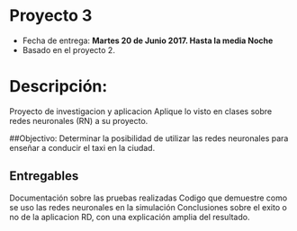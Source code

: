 # Proyecto 3
 
* Fecha de entrega: **Martes 20 de Junio 2017. Hasta la media Noche**
* Basado en el proyecto 2.
 
# Descripción:
Proyecto de investigacion y aplicacion
Aplique lo visto en clases sobre redes neuronales (RN) a su proyecto.
 
##Objectivo:
Determinar la posibilidad de utilizar las redes neuronales para enseñar a conducir el taxi en la ciudad.
 
## Entregables
Documentación sobre las pruebas realizadas
Codigo que demuestre como se uso las redes neuronales en la simulación
Conclusiones sobre el exito o no de la aplicacion RD, con una explicación amplia del resultado.
